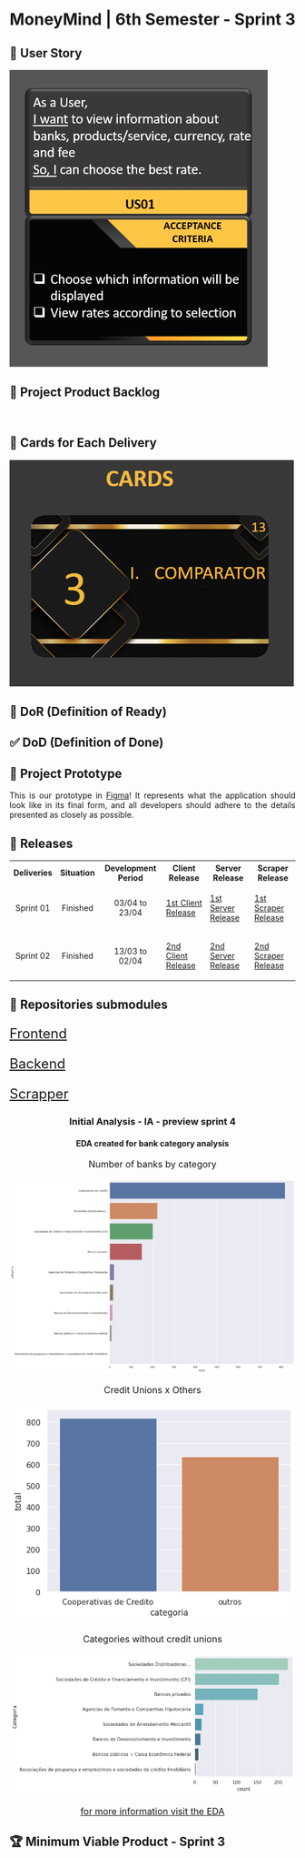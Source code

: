 <h1 align="center">MoneyMind | 6th Semester - Sprint 3</h1>
<h2>📖 User Story</h2>
<img src="https://github.com/Barbara-BB/FatecAPI-06/blob/main/docs/User Story_sprint3.png">

<h2>📌 Project Product Backlog</h2>
<img src="">

<h2>📅 Cards for Each Delivery</h2>
<img src="https://github.com/Barbara-BB/FatecAPI-06/blob/main/docs/CARD_sprint3.png">

## 🚦 DoR (Definition of Ready)

## ✅ DoD (Definition of Done)

<h2>🚧 Project Prototype</h2>

<p align="justify"> This is our prototype in <a href="https://www.figma.com/proto/jMCu3TlAj0V2WdrlGG78fS/Money-Mind?node-id=293-845&scaling=contain&page-id=0%3A1&starting-point-node-id=293%3A845">Figma</a>! It represents what the application should look like in its final form, and all developers should adhere to the details presented as closely as possible.</p>

<h2>📃 Releases</h2>
<table align="center">
    <tr>
        <th align="center">Deliveries</th>
        <th align="center">Situation</th>
        <th align="center">Development Period</th>
        <th align="center">Client Release</th>
        <th align="center">Server Release</th>
        <th align="center">Scraper Release</th>
    </tr>
    <tr>
        <td align="center">Sprint 01</td>
        <td align="center">Finished</td>
        <td align="center">03/04 to 23/04</td>
        <td align="center"><p align="justify"><a href="https://github.com/ThomasPalma1/FatecAPI-Client/releases/tag/v0.1">1st Client Release</a></p></td>
        <td align="center"><p align="justify"><a href="https://github.com/ThomasPalma1/FatecAPI-Server/releases/tag/v0.1">1st Server Release</a></p></td>
        <td align="center"><p align="justify"><a href="https://github.com/ThomasPalma1/FatecAPI-Scraper/releases/tag/v0.1">1st Scraper Release</a></p></td>
    </tr> 
    <tr>
     <td align="center">Sprint 02</td>
     <td align="center">Finished</td>
     <td align="center">13/03 to 02/04</td>
     <td align="center"><p align="justify"><a href="https://github.com/ThomasPalma1/FatecAPI-Client/releases/tag/v0.2">2nd Client Release</a></p></td>
     <td align="center"><p align="justify"><a href="https://github.com/ThomasPalma1/FatecAPI-Server/releases/tag/v0.2">2nd Server Release</a></p></td>
     <td align="center"><p align="justify"><a href="https://github.com/ThomasPalma1/FatecAPI-Scraper/releases/tag/v0.2">2nd Scraper Release</a></p></td>
    </tr>
</table>

<h2>📃 Repositories submodules</h2>
<p style="font-size:24px"><a href="https://github.com/ThomasPalma1/FatecAPI-Client">Frontend</a></p>
<p style="font-size:24px"><a href="https://github.com/ThomasPalma1/FatecAPI-Server">Backend</a></p>
<p style="font-size:24px"><a href="https://github.com/ThomasPalma1/FatecAPI-Scraper">Scrapper</a></p>
<div align="center">
    <h3 style="font-size:24px align="center">Initial Analysis - IA -  preview sprint 4</h3>
    <h4 style="font-size:18px align="center">EDA created for bank category analysis</h4>
    <p style="font-size:16px">Number of banks by category</p>
    <img src="https://github.com/Barbara-BB/FatecAPI-06/blob/main/docs/Number_of banks_by_category.png" alt="Number of banks by category" /><br />
    <p style="font-size:16px">Credit Unions x Others</p>
    <img src="https://github.com/Barbara-BB/FatecAPI-06/blob/main/docs/CreditUnions_x_Others.png" alt="Credit Unions x Others" /><br />
        <p style="font-size:16px">Categories without credit unions</p>
    <img src="https://github.com/Barbara-BB/FatecAPI-06/blob/main/docs/Categories_without_credit_unions.png" alt="Categories without credit unions" /><br />
    <p style="font-size:16px"><a href="https://github.com/Barbara-BB/FatecAPI-06/blob/main/EDA_Open_Finance.ipynb">
for more information visit the EDA</a></p>

</div>
<h2> 🏆 Minimum Viable Product - Sprint 3</h2>
<div align="center">
    <h3 align="center">
        <img src="" alt="" /><br />
    </h3>
</div>

